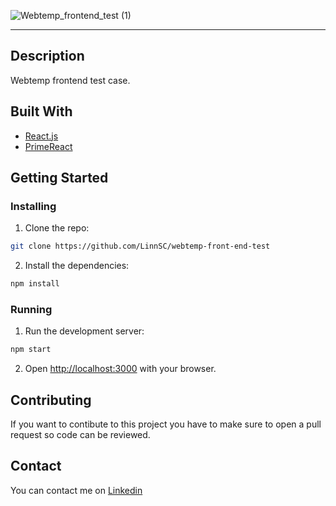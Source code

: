 ![Webtemp_frontend_test (1)](https://user-images.githubusercontent.com/71352428/189504396-bfc4854d-687c-49ae-b2b2-90d8a9c2ebfb.png)

---

## Description

Webtemp frontend test case.

## Built With

- [React.js](https://reactjs.org/)
- [PrimeReact](https://www.primefaces.org/primereact/)

## Getting Started

### Installing

1. Clone the repo:

```bash
git clone https://github.com/LinnSC/webtemp-front-end-test

```

2. Install the dependencies:

```bash
npm install
```

### Running

1. Run the development server:

```bash
npm start
```

2. Open [http://localhost:3000](http://localhost:3000) with your browser.

## Contributing

If you want to contibute to this project you have to make sure to open a pull request so code can be reviewed.

## Contact

You can contact me on [Linkedin](https://www.linkedin.com/in/linn-corneliussen-246b0b56/)
